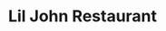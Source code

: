 ---
title: "Lil John Restaurant"
layout: picture
picture: "/assets/posts/2018/2018-02-24-lil-john-restaurant/20180224_234355715_iOS.jpg"
tags:
  - Restaurant
  - Bellevue
  - Looking Up
  - Photograph 
---